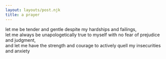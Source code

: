 ```yaml
---
layout: layouts/post.njk
title: a prayer
---
```

let me be tender and gentle despite my hardships and failings,  
let me always be unapologetically true to myself with no fear of prejudice and judgment,  
and let me have the strength and courage to actively quell my insecurities and anxiety
